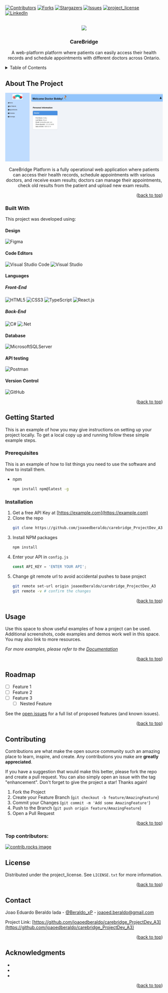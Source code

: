 <a id="readme-top"></a>

<!-- PROJECT SHIELDS -->
<!--
*** I'm using markdown "reference style" links for readability.
*** Reference links are enclosed in brackets [ ] instead of parentheses ( ).
*** See the bottom of this document for the declaration of the reference variables
*** for contributors-url, forks-url, etc. This is an optional, concise syntax you may use.
*** https://www.markdownguide.org/basic-syntax/#reference-style-links
-->

[![Contributors][contributors-shield]][contributors-url]
[![Forks][forks-shield]][forks-url]
[![Stargazers][stars-shield]][stars-url]
[![Issues][issues-shield]][issues-url]
[![project_license][license-shield]][license-url]
[![LinkedIn][linkedin-shield]][linkedin-url]



<!-- PROJECT LOGO -->
<br />
<div align="center">
  <a">
    <img src="./docs/img/carebridge_logo.png"  width="500px">
  </a>

<h3 align="center">CareBridge</h3>

  <p align="center">
    A web-platform platform where patients can easily access their health records and schedule appointments with different doctors across Ontario.
  </p>
</div>



<!-- TABLE OF CONTENTS -->
<details>
  <summary>Table of Contents</summary>
  <ol>
    <li>
      <a href="#about-the-project">About The Project</a>
      <ul>
        <li><a href="#built-with">Built With</a></li>
      </ul>
    </li>
    <li>
      <a href="#getting-started">Getting Started</a>
      <ul>
        <li><a href="#prerequisites">Prerequisites</a></li>
        <li><a href="#installation">Installation</a></li>
      </ul>
    </li>
    <li><a href="#usage">Usage</a></li>
    <li><a href="#roadmap">Roadmap</a></li>
    <li><a href="#contributing">Contributing</a></li>
    <li><a href="#license">License</a></li>
    <li><a href="#contact">Contact</a></li>
    <li><a href="#acknowledgments">Acknowledgments</a></li>
  </ol>
</details>



<!-- ABOUT THE PROJECT -->
## About The Project

![Product Name Screen Shot][product-screenshot]

  <p align="center">
    CareBridge Platform is a fully operational web application where patients can access their health records, schedule appointments with various doctors, and receive exam results; doctors can manage their appointments, check old results from the patient and upload new exam results.
  </p>

<!-- Here's a blank template to get started. To avoid retyping too much info, do a search and replace with your text editor for the following: `joaoedberaldo`, `carebridge_ProjectDev_A3`, `twitter_handle`, `linkedin_username`, `email_client`, `email`, `project_title`, `project_description`, `project_license` -->

<p align="right">(<a href="#readme-top">back to top</a>)</p>



### Built With

This project was developed using:

#### Design
![Figma][Figma]
#### Code Editors
![Visual Studio Code][Visual Studio Code] ![Visual Studio][Visual Studio]
#### Languages
  ##### Front-End
  ![HTML5][HTML5] ![CSS3][CSS3] ![TypeScript][TypeScript] ![React.js][React.js]
  ##### Back-End
  ![C#][C#] ![.Net][.Net]
#### Database
![MicrosoftSQLServer][MicrosoftSQLServer]
#### API testing
![Postman][Postman]
#### Version Control
![GitHub][GitHub]

<p align="right">(<a href="#readme-top">back to top</a>)</p>



<!-- GETTING STARTED -->
## Getting Started

This is an example of how you may give instructions on setting up your project locally.
To get a local copy up and running follow these simple example steps.

### Prerequisites

This is an example of how to list things you need to use the software and how to install them.
* npm
  ```sh
  npm install npm@latest -g
  ```

### Installation

1. Get a free API Key at [https://example.com](https://example.com)
2. Clone the repo
   ```sh
   git clone https://github.com/joaoedberaldo/carebridge_ProjectDev_A3.git
   ```
3. Install NPM packages
   ```sh
   npm install
   ```
4. Enter your API in `config.js`
   ```js
   const API_KEY = 'ENTER YOUR API';
   ```
5. Change git remote url to avoid accidental pushes to base project
   ```sh
   git remote set-url origin joaoedberaldo/carebridge_ProjectDev_A3
   git remote -v # confirm the changes
   ```

<p align="right">(<a href="#readme-top">back to top</a>)</p>



<!-- USAGE EXAMPLES -->
## Usage

Use this space to show useful examples of how a project can be used. Additional screenshots, code examples and demos work well in this space. You may also link to more resources.

_For more examples, please refer to the [Documentation](https://example.com)_

<p align="right">(<a href="#readme-top">back to top</a>)</p>



<!-- ROADMAP -->
## Roadmap

- [ ] Feature 1
- [ ] Feature 2
- [ ] Feature 3
    - [ ] Nested Feature

See the [open issues](https://github.com/joaoedberaldo/carebridge_ProjectDev_A3/issues) for a full list of proposed features (and known issues).

<p align="right">(<a href="#readme-top">back to top</a>)</p>



<!-- CONTRIBUTING -->
## Contributing

Contributions are what make the open source community such an amazing place to learn, inspire, and create. Any contributions you make are **greatly appreciated**.

If you have a suggestion that would make this better, please fork the repo and create a pull request. You can also simply open an issue with the tag "enhancement".
Don't forget to give the project a star! Thanks again!

1. Fork the Project
2. Create your Feature Branch (`git checkout -b feature/AmazingFeature`)
3. Commit your Changes (`git commit -m 'Add some AmazingFeature'`)
4. Push to the Branch (`git push origin feature/AmazingFeature`)
5. Open a Pull Request

<p align="right">(<a href="#readme-top">back to top</a>)</p>

### Top contributors:

<a href="https://github.com/joaoedberaldo/carebridge_ProjectDev_A3/graphs/contributors">
  <img src="https://contrib.rocks/image?repo=joaoedberaldo/carebridge_ProjectDev_A3" alt="contrib.rocks image" />
</a>



<!-- LICENSE -->
## License

Distributed under the project_license. See `LICENSE.txt` for more information.

<p align="right">(<a href="#readme-top">back to top</a>)</p>



<!-- CONTACT -->
## Contact

Joao Eduardo Beraldo Iada - [@Beraldo_xP](https://twitter.com/Beraldo_xP) - joaoed.beraldo@gmail.com

Project Link: [https://github.com/joaoedberaldo/carebridge_ProjectDev_A3](https://github.com/joaoedberaldo/carebridge_ProjectDev_A3)

<p align="right">(<a href="#readme-top">back to top</a>)</p>



<!-- ACKNOWLEDGMENTS -->
## Acknowledgments

* []()
* []()
* []()

<p align="right">(<a href="#readme-top">back to top</a>)</p>


<!-- MARKDOWN LINKS & IMAGES -->
<!-- https://www.markdownguide.org/basic-syntax/#reference-style-links -->
[contributors-shield]: https://img.shields.io/github/contributors/joaoedberaldo/carebridge_ProjectDev_A3.svg?style=for-the-badge
[contributors-url]: https://github.com/joaoedberaldo/carebridge_ProjectDev_A3/graphs/contributors
[forks-shield]: https://img.shields.io/github/forks/joaoedberaldo/carebridge_ProjectDev_A3.svg?style=for-the-badge
[forks-url]: https://github.com/joaoedberaldo/carebridge_ProjectDev_A3/network/members
[stars-shield]: https://img.shields.io/github/stars/joaoedberaldo/carebridge_ProjectDev_A3.svg?style=for-the-badge
[stars-url]: https://github.com/joaoedberaldo/carebridge_ProjectDev_A3/stargazers
[issues-shield]: https://img.shields.io/github/issues/joaoedberaldo/carebridge_ProjectDev_A3.svg?style=for-the-badge
[issues-url]: https://github.com/joaoedberaldo/carebridge_ProjectDev_A3/issues
[license-shield]: https://img.shields.io/github/license/joaoedberaldo/carebridge_ProjectDev_A3.svg?style=for-the-badge
[license-url]: https://github.com/joaoedberaldo/carebridge_ProjectDev_A3/blob/master/LICENSE.txt
[linkedin-shield]: https://img.shields.io/badge/-LinkedIn-black.svg?style=for-the-badge&logo=linkedin&colorB=555
[linkedin-url]: https://linkedin.com/in/joao-eduardo-beraldo-iada

[product-screenshot]: ./docs/img/dashboardscreen.jpg
<!-- Design -->
[Figma]: https://img.shields.io/badge/figma-%23F24E1E.svg?style=for-the-badge&logo=figma&logoColor=white
<!-- Code Editors -->
[Visual Studio Code]: https://img.shields.io/badge/Visual%20Studio%20Code-0078d7.svg?style=for-the-badge&logo=visual-studio-code&logoColor=white
[Visual Studio]: https://img.shields.io/badge/Visual%20Studio-5C2D91.svg?style=for-the-badge&logo=visual-studio&logoColor=white
<!-- Languages -->
  <!-- Back -->
  [C#]: https://img.shields.io/badge/c%23-%23239120.svg?style=for-the-badge&logo=csharp&logoColor=white
  [.Net]: https://img.shields.io/badge/.NET-5C2D91?style=for-the-badge&logo=.net&logoColor=white
  <!-- Front -->
  [HTML5]: https://img.shields.io/badge/html5-%23E34F26.svg?style=for-the-badge&logo=html5&logoColor=white
  [CSS3]: https://img.shields.io/badge/css3-%231572B6.svg?style=for-the-badge&logo=css3&logoColor=white
  [TypeScript]: https://img.shields.io/badge/typescript-%23007ACC.svg?style=for-the-badge&logo=typescript&logoColor=white
  [React.js]: https://img.shields.io/badge/React-20232A?style=for-the-badge&logo=react&logoColor=61DAFB
<!-- Database -->
[MicrosoftSQLServer]: https://img.shields.io/badge/Microsoft%20SQL%20Server-CC2927?style=for-the-badge&logo=microsoft%20sql%20server&logoColor=white
<!-- API testing -->
[Postman]: https://img.shields.io/badge/Postman-FF6C37?style=for-the-badge&logo=postman&logoColor=white
<!-- version control -->
[GitHub]: https://img.shields.io/badge/github-%23121011.svg?style=for-the-badge&logo=github&logoColor=white

